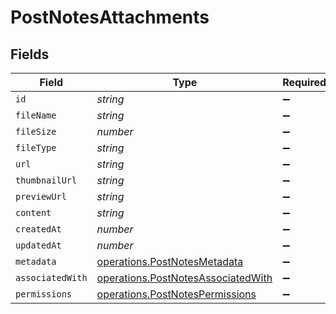 # PostNotesAttachments


## Fields

| Field                                                                                    | Type                                                                                     | Required                                                                                 | Description                                                                              |
| ---------------------------------------------------------------------------------------- | ---------------------------------------------------------------------------------------- | ---------------------------------------------------------------------------------------- | ---------------------------------------------------------------------------------------- |
| `id`                                                                                     | *string*                                                                                 | :heavy_minus_sign:                                                                       | N/A                                                                                      |
| `fileName`                                                                               | *string*                                                                                 | :heavy_minus_sign:                                                                       | N/A                                                                                      |
| `fileSize`                                                                               | *number*                                                                                 | :heavy_minus_sign:                                                                       | N/A                                                                                      |
| `fileType`                                                                               | *string*                                                                                 | :heavy_minus_sign:                                                                       | N/A                                                                                      |
| `url`                                                                                    | *string*                                                                                 | :heavy_minus_sign:                                                                       | N/A                                                                                      |
| `thumbnailUrl`                                                                           | *string*                                                                                 | :heavy_minus_sign:                                                                       | N/A                                                                                      |
| `previewUrl`                                                                             | *string*                                                                                 | :heavy_minus_sign:                                                                       | N/A                                                                                      |
| `content`                                                                                | *string*                                                                                 | :heavy_minus_sign:                                                                       | N/A                                                                                      |
| `createdAt`                                                                              | *number*                                                                                 | :heavy_minus_sign:                                                                       | N/A                                                                                      |
| `updatedAt`                                                                              | *number*                                                                                 | :heavy_minus_sign:                                                                       | N/A                                                                                      |
| `metadata`                                                                               | [operations.PostNotesMetadata](../../models/operations/postnotesmetadata.md)             | :heavy_minus_sign:                                                                       | N/A                                                                                      |
| `associatedWith`                                                                         | [operations.PostNotesAssociatedWith](../../models/operations/postnotesassociatedwith.md) | :heavy_minus_sign:                                                                       | N/A                                                                                      |
| `permissions`                                                                            | [operations.PostNotesPermissions](../../models/operations/postnotespermissions.md)       | :heavy_minus_sign:                                                                       | N/A                                                                                      |
